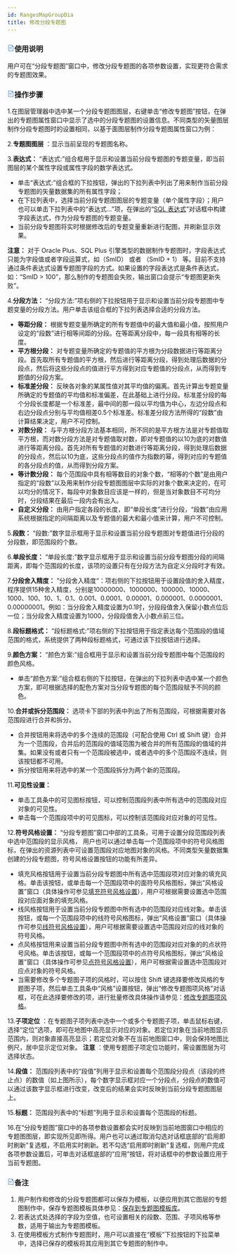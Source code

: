 ```yaml
---
id: RangesMapGroupDia
title: 修改分段专题图
---
```

### ![](../../img/read.gif)使用说明

用户可在“分段专题图”窗口中，修改分段专题图的各项参数设置，实现更符合需求的专题图效果。

### ![](../../img/read.gif)操作步骤

1.在图层管理器中选中某一个分段专题图图层，右键单击“修改专题图”按钮，在弹出的专题图属性窗口中显示了选中的分段专题图的设置信息。不同类型的矢量图层制作分段专题图时的设置相同，以基于面图层制作分段专题图属性窗口为例：  

2.**专题图图层** ：显示当前呈现的专题图名称。  

3.**表达式：** “表达式:”组合框用于显示和设置当前分段专题图的专题变量，即当前图层的某个属性字段或属性字段的数学表达式。
* 单击“表达式:”组合框的下拉按钮，弹出的下拉列表中列出了用来制作当前分段专题图的矢量数据集的所有属性字段；
* 在下拉列表中，选择当前分段专题图图层的专题变量（单个属性字段）；用户也可以单击下拉列表中的“表达式...”项，在弹出的“[SQL 表达式](../../Query/SQLQueryDia)”对话框中构建字段表达式，作为分段专题图的专题变量。
* 当前分段专题图将实时根据修改后的专题变量重新进行配图，并刷新显示效果。

**注意：** 对于 Oracle Plus、SQL Plus 引擎类型的数据制作专题图时，字段表达式只能为字段值或者字段运算式，如（SmID） 或者
（SmID + 1） 等。目前不支持通过条件表达式设置专题图字段的方式。如果设置的字段表达式是条件表达式，如：“SmID >
100”，那么制作的专题图会失败，输出窗口会提示“专题图更新失败”。

4.**分段方法：** “分段方法:”项右侧的下拉按钮用于显示和设置当前分段专题图中专题变量的分段方法。用户单击该组合框的下拉列表选择合适的分段方法。
  * **等距分段：** 根据专题变量所确定的所有专题值中的最大值和最小值，按照用户设定的“段数”进行相等间距的分段。在等距离分段中，每一段具有相等的长度。
  * **平方根分段：** 对专题变量所确定的专题值的平方根为分段数据进行等距离分段。首先取所有专题值的平方根，然后进行等距离分段，得到处理后数据的分段点，然后将这些分段点的值进行平方得到对应专题值的分段点，从而得到专题值的分段方案。
  * **标准差分段：** 反映各对象的某属性值对其平均值的偏离。首先计算出专题变量所确定的专题值的平均值和标准偏差，在此基础上进行分段。标准差分段的每个分段长度都是一个标准差，最中间的那一段以平均值为中心，左边分段点和右边分段点分别与平均值相差0.5个标准差。标准差分段方法所得的“段数”由计算结果决定，用户不可控制。
  * **对数分段：** 与平方根分段方法基本相同，所不同的是平方根方法是对专题值取平方根，而对数分段方法是对专题值取对数，即对专题值的以10为底的对数值进行等距离分段。首先对所有专题值的对数进行等距离分段，得到处理后数据的分段点，然后以10为底，这些分段点的值作为指数的幂，得到对应的专题值的各分段点的值，从而得到分段方案。
  * **等计数分段：** 每个范围段中具有相等数目的对象个数，“相等的个数”是由用户指定的“段数”以及用来制作分段专题图图层中实际的对象个数来决定的，在可以均分的情况下，每段中对象数目应该是一样的，但是当对象数目不可均分时，分段结果在最后一段内会有出入。
  * **自定义分段：** 由用户指定各段的长度，即“单段长度”进行分段，“段数”由应用系统根据指定的间隔距离以及专题值的最大和最小值来计算，用户不可控制。 

5.**段数：** “段数:”数字显示框用于显示和设置当前分段专题图对专题值进行分段的分段数，即范围段的个数。  

6.**单段长度：** “单段长度:”数字显示框用于显示和设置当前分段专题图分段的间隔距离，即每个范围段的长度，该项的设置只有在分段方法为自定义分段时才有效。  

7.**分段舍入精度：** ”分段舍入精度“：项右侧的下拉按钮用于设置段值的舍入精度，程序提供15种舍入精度，分别是10000000、1000000、100000、10000、1000、100、10、1、0.1、0.001、0.0001、0.00001、0.000001、0.0000001、0.00000001。例如：当分段舍入精度设置为0.1时，分段段值舍入保留小数点位后一位；当分段舍入精度设置为1000，分段段值舍入小数点前三位。
 
8.**段标题格式：** “段标题格式:”项右侧的下拉按钮用于指定表达每个范围段的值域范围的格式，系统提供了两种段标题格式，可通过该下拉按钮进行选择。  

9.**颜色方案：** “颜色方案:”组合框用于显示和设置当前分段专题图中每个范围段的颜色风格。
   * 单击“颜色方案:”组合框右侧的下拉按钮，在弹出的下拉列表中选中某一个颜色方案，即可根据选择的配色方案对当分段专题图的每个范围段赋予不同的颜色。  

10.**合并或拆分范围段：** 选项卡下部的列表中列出了所有范围段，可根据需要对各范围段进行合并和拆分。 
  * 合并按钮用来将选中的多个连续的范围段（可配合使用 Ctrl 或 Shift 键）合并为一个范围段，合并后的范围段的值域范围为被合并的所有范围段的值域的并集。如果没有或者只有一个范围段被选中，或者选中的多个范围段不连续，则该按钮都不可用。
  * 拆分按钮用来将选中的某一个范围段拆分为两个新的范围段。  

11.**可见性设置：**  
  * 单击工具条中的可见图标按钮，可以控制范围段列表中所有选中的范围段对应对象的可见性。
  * 单击每一个范围段项中的可见图标，可以控制该范围段对应对象的可见性。   

12.**符号风格设置：** “分段专题图”窗口中部的工具条，可用于设置分段范围段列表中选中范围段的显示风格， 用户也可以通过单击每一个范围段项中的符号风格图标，在弹出的资源列表中可设置范围段对应地图对象的风格。不同类型矢量数据集创建的分段专题图，符号风格设置按钮的功能有所差异。 
  * 填充风格按钮用于设置当前分段专题图中所有选中范围段项对应对象的填充风格。单击该按钮，或单击每一个范围段项中的面符号风格图标，弹出“风格设置”窗口（具体操作可参见[填充符号风格设置](../../Visualization/LayerStyle/FillSymStyle)），用户可根据需要设置选中范围段对应面对象的填充风格。
  * 线风格按钮用于设置当前分段专题图中所有选中的范围段对应线对象。单击该按钮，或每一个范围段项中的线符号风格图标，弹出“风格设置”窗口（具体操作可参见[线符号风格设置](../../Visualization/LayerStyle/LineSymStyle)），用户可根据需要设置选中范围段对应的线对象的符号风格。 
  * 点风格按钮用来设置当前分段专题图中所有选中的范围段对应对象的的点状符号风格。单击该按钮，或每一个范围段项中的点符号风格图标，弹出“风格设置”窗口（具体操作可参见[点符号风格设置](../../Visualization/LayerStyle/PointSymStyle)），用户可根据需设置选中范围段对应点对象的符号风格。 
  * 当需要修改多个专题图子项的风格时，可以按住 Shift 键选择要修改风格的专题图子项，然后单击工具条中“风格”设置按钮，弹出“修改专题图项风格”对话框，可在此选择要修改的项，进行批量修改具体操作请参见：[修改专题图项风格](../ThematicStyle)。  

13.**子项定位** ：在专题图子项列表中选中一个或多个专题图子项，单击鼠标右键，选择“定位”选项，即可在地图中高亮显示对应的对象。若定位对象在当前地图显示范围内，则对象直接高亮显示；若定位对象不在当前地图窗口中，则会保持地图比例尺，居中显示定位对象。 **注意** ：使用专题图子项定位功能时，需设置图层为可选择状态。  

14.**段值：** 范围段列表中的“段值”列用于显示和设置每个范围段分段点（该段的终止点）的数值（如上图所示），每个数字显示框对应一个分段点，分段点的数值可以通过该数字显示框进行改变，改变后的结果会实时反映到当前分段专题图图层上。  

15.**标题：** 范围段列表中的“标题”列用于显示和设置每个范围段的标题。  

16.在“分段专题图”窗口中的各项参数设置都会实时反映到当前地图窗口中相应的专题图图层，即实现所见即所得。用户也可以通过取消勾选对话框底部的“启用即时刷新”复选框，不启用实时刷新。若不勾选“启用即时刷新”复选框，则用户完成各项参数设置后，可单击对话框底部的“应用”按钮，将对话框中的参数设置应用于当前专题图。 

### ![](../../img/read.gif)备注

1. 用户制作和修改的分段专题图都可以保存为模板，以便应用到其它图层的专题图制作中，保存专题图模板具体参见：[保存到专题图模板库](../Methods/DTv2_LoadStyleThemeTempl)。
2. 若表达式处选择的字段为空值，也可设置相关的段数、范围、子项风格等参数，适用于输出为专题图模板。
3. 在使用模板方式制作专题图时，用户可以直接在“模板”下拉按钮的下拉菜单中，选择已保存的模板将其应用到其它专题图的制作中。
